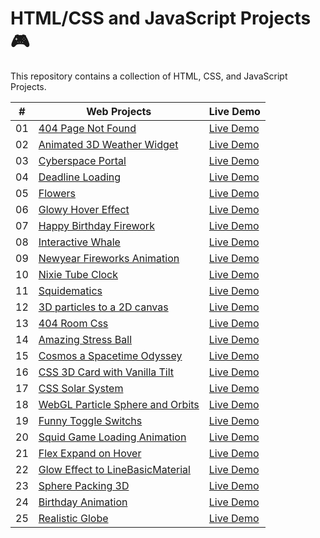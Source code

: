 # HTML/CSS and JavaScript Projects 🎮

This repository contains a collection of HTML, CSS, and JavaScript Projects.

|  #  | Web Projects                                                                                                                  | Live Demo                                                                                    |
| :-: | ----------------------------------------------------------------------------------------------------------------------------- | -------------------------------------------------------------------------------------------- |
| 01  | [404 Page Not Found](https://github.com/codetap-org/web-projects/tree/main/01-404-Page-Not-Found)                             | [Live Demo](https://codetap-org.github.io/web-projects/01-404-Page-Not-Found/)               |
| 02  | [Animated 3D Weather Widget](https://github.com/codetap-org/web-projects/tree/main/02-Animated-3D-Weather-Widget)             | [Live Demo](https://codetap-org.github.io/web-projects/02-Animated-3D-Weather-Widget/)       |
| 03  | [Cyberspace Portal](https://github.com/codetap-org/web-projects/tree/main/03-Cyberspace-Portal)                               | [Live Demo](https://codetap-org.github.io/web-projects/03-Cyberspace-Portal/)                |
| 04  | [Deadline Loading](https://github.com/codetap-org/web-projects/tree/main/04-Deadline-Loading)                                 | [Live Demo](https://codetap-org.github.io/web-projects/04-Deadline-Loading/)                 |
| 05  | [Flowers](https://github.com/codetap-org/web-projects/tree/main/05-Flowers)                                                   | [Live Demo](https://codetap-org.github.io/web-projects/05-Flowers/)                          |
| 06  | [Glowy Hover Effect](https://github.com/codetap-org/web-projects/tree/main/06-Glowy-Hover-Effect)                             | [Live Demo](https://codetap-org.github.io/web-projects/06-Glowy-Hover-Effect/)               |
| 07  | [Happy Birthday Firework](https://github.com/codetap-org/web-projects/tree/main/07-Happy-Birthday-Firework)                   | [Live Demo](https://codetap-org.github.io/web-projects/07-Happy-Birthday-Firework/)          |
| 08  | [Interactive Whale](https://github.com/codetap-org/web-projects/tree/main/08-Interactive-Whale)                               | [Live Demo](https://codetap-org.github.io/web-projects/08-Interactive-Whale/)                |
| 09  | [Newyear Fireworks Animation](https://github.com/codetap-org/web-projects/tree/main/09-Newyear-Fireworks-Animation)           | [Live Demo](https://codetap-org.github.io/web-projects/09-Newyear-Fireworks-Animation/)      |
| 10  | [Nixie Tube Clock](https://github.com/codetap-org/web-projects/tree/main/10-Nixie-Tube-Clock)                                 | [Live Demo](https://codetap-org.github.io/web-projects/10-Nixie-Tube-Clock/)                 |
| 11  | [Squidematics](https://github.com/codetap-org/web-projects/tree/main/11-Squidematics)                                         | [Live Demo](https://codetap-org.github.io/web-projects/11-Squidematics/)                     |
| 12  | [3D particles to a 2D canvas](https://github.com/codetap-org/web-projects/tree/main/12-3D-particles-to-a-2D-canvas)           | [Live Demo](https://codetap-org.github.io/web-projects/12-3D-particles-to-a-2D-canvas/)      |
| 13  | [404 Room Css](https://github.com/codetap-org/web-projects/tree/main/13-404-room-css)                                         | [Live Demo](https://codetap-org.github.io/web-projects/13-404-room-css/)                     |
| 14  | [Amazing Stress Ball](https://github.com/codetap-org/web-projects/tree/main/14-Amazing-Stress-Ball)                           | [Live Demo](https://codetap-org.github.io/web-projects/14-Amazing-Stress-Ball/)              |
| 15  | [Cosmos a Spacetime Odyssey](https://github.com/codetap-org/web-projects/tree/main/15-cosmos-a-spacetime-odyssey)             | [Live Demo](https://codetap-org.github.io/web-projects/15-cosmos-a-spacetime-odyssey/)       |
| 16  | [CSS 3D Card with Vanilla Tilt](https://github.com/codetap-org/web-projects/tree/main/16-CSS-3D-Card-with-Vanilla-Tilt)       | [Live Demo](https://codetap-org.github.io/web-projects/16-CSS-3D-Card-with-Vanilla-Tilt/)    |
| 17  | [CSS Solar System](https://github.com/codetap-org/web-projects/tree/main/17-Css-Solar-System)                                 | [Live Demo](https://codetap-org.github.io/web-projects/17-Css-Solar-System/)                 |
| 18  | [WebGL Particle Sphere and Orbits](https://github.com/codetap-org/web-projects/tree/main/18-WebGL-Particle-Sphere-and-Orbits) | [Live Demo](https://codetap-org.github.io/web-projects/18-WebGL-Particle-Sphere-and-Orbits/) |
| 19  | [Funny Toggle Switchs](https://github.com/codetap-org/web-projects/tree/main/19-Funny-Toggle-Switchs)                         | [Live Demo](https://codetap-org.github.io/web-projects/19-Funny-Toggle-Switchs/)             |
| 20  | [Squid Game Loading Animation](https://github.com/codetap-org/web-projects/tree/main/20-Squid-Game-Loading)                   | [Live Demo](https://codetap-org.github.io/web-projects/20-Squid-Game-Loading/)               |
| 21  | [Flex Expand on Hover](https://github.com/codetap-org/web-projects/tree/main/21-Flex-Expand-on-Hover)                         | [Live Demo](https://codetap-org.github.io/web-projects/21-Flex-Expand-on-Hover/)             |
| 22  | [Glow Effect to LineBasicMaterial](https://github.com/codetap-org/web-projects/tree/main/22-Glow-Effect-to-LineBasicMaterial) | [Live Demo](https://codetap-org.github.io/web-projects/22-Glow-Effect-to-LineBasicMaterial/) |
| 23  | [Sphere Packing 3D](https://github.com/codetap-org/web-projects/tree/main/23-Sphere-Packing-3D)                               | [Live Demo](https://codetap-org.github.io/web-projects/23-Sphere-Packing-3D/)                |
| 24  | [Birthday Animation](https://github.com/codetap-org/web-projects/tree/main/24-Birthday-Animation)                             | [Live Demo](https://codetap-org.github.io/web-projects/24-Birthday-Animation/)               |
| 25  | [Realistic Globe](https://github.com/codetap-org/web-projects/tree/main/25-Realistic-Globe)                                   | [Live Demo](https://codetap-org.github.io/web-projects/25-Realistic-Globe/)                  |
